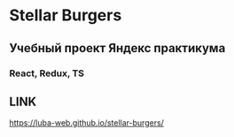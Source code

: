 # Stellar Burgers

## Учебный проект Яндекс практикума

### React, Redux, TS

## LINK

https://luba-web.github.io/stellar-burgers/
